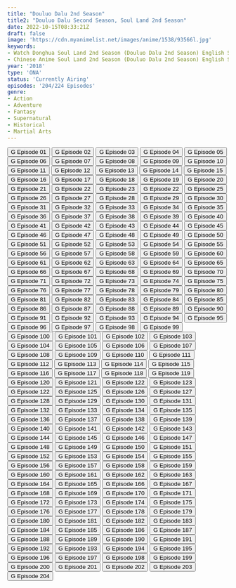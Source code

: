 ```yaml
---
title: "Douluo Dalu 2nd Season"
title2: "Douluo Dalu Second Season, Soul Land 2nd Season"
date: 2022-10-15T08:33:21Z
draft: false
image: 'https://cdn.myanimelist.net/images/anime/1538/93566l.jpg'
keywords:
- Watch Donghua Soul Land 2nd Season (Douluo Dalu 2nd Season) English Sub
- Chinese Anime Soul Land 2nd Season (Douluo Dalu 2nd Season) English Sub
year: '2018'
type: 'ONA'
status: 'Currently Airing'
episodes: '204/224 Episodes'
genre:
- Action
- Adventure
- Fantasy
- Supernatural
- Historical
- Martial Arts
---
```


<div class="d-g gg-5 gtc-r ai-c">
<button onclick="window.open('?gog=douluo-dalu-2nd-season-episode-1','_blank')">G Episode 01</button>
<button onclick="window.open('?gog=douluo-dalu-2nd-season-episode-2','_blank')">G Episode 02</button>
<button onclick="window.open('?gog=douluo-dalu-2nd-season-episode-3','_blank')">G Episode 03</button>
<button onclick="window.open('?gog=douluo-dalu-2nd-season-episode-4','_blank')">G Episode 04</button>
<button onclick="window.open('?gog=douluo-dalu-2nd-season-episode-5','_blank')">G Episode 05</button>
<button onclick="window.open('?gog=douluo-dalu-2nd-season-episode-6','_blank')">G Episode 06</button>
<button onclick="window.open('?gog=douluo-dalu-2nd-season-episode-7','_blank')">G Episode 07</button>
<button onclick="window.open('?gog=douluo-dalu-2nd-season-episode-8','_blank')">G Episode 08</button>
<button onclick="window.open('?gog=douluo-dalu-2nd-season-episode-9','_blank')">G Episode 09</button>
<button onclick="window.open('?gog=douluo-dalu-2nd-season-episode-10','_blank')">G Episode 10</button>
<button onclick="window.open('?gog=douluo-dalu-2nd-season-episode-11','_blank')">G Episode 11</button>
<button onclick="window.open('?gog=douluo-dalu-2nd-season-episode-12','_blank')">G Episode 12</button>
<button onclick="window.open('?gog=douluo-dalu-2nd-season-episode-13','_blank')">G Episode 13</button>
<button onclick="window.open('?gog=douluo-dalu-2nd-season-episode-14','_blank')">G Episode 14</button>
<button onclick="window.open('?gog=douluo-dalu-2nd-season-episode-15','_blank')">G Episode 15</button>
<button onclick="window.open('?gog=douluo-dalu-2nd-season-episode-16','_blank')">G Episode 16</button>
<button onclick="window.open('?gog=douluo-dalu-2nd-season-episode-17','_blank')">G Episode 17</button>
<button onclick="window.open('?gog=douluo-dalu-2nd-season-episode-18','_blank')">G Episode 18</button>
<button onclick="window.open('?gog=douluo-dalu-2nd-season-episode-19','_blank')">G Episode 19</button>
<button onclick="window.open('?gog=douluo-dalu-2nd-season-episode-20','_blank')">G Episode 20</button>
<button onclick="window.open('?gog=douluo-dalu-2nd-season-episode-21','_blank')">G Episode 21</button>
<button onclick="window.open('?gog=douluo-dalu-2nd-season-episode-22','_blank')">G Episode 22</button>
<button onclick="window.open('?gog=douluo-dalu-2nd-season-episode-23','_blank')">G Episode 23</button>
<button onclick="window.open('?gog=douluo-dalu-2nd-season-episode-24','_blank')">G Episode 22</button>
<button onclick="window.open('?gog=douluo-dalu-2nd-season-episode-25','_blank')">G Episode 25</button>
<button onclick="window.open('?gog=douluo-dalu-2nd-season-episode-26','_blank')">G Episode 26</button>
<button onclick="window.open('?gog=douluo-dalu-2nd-season-episode-27','_blank')">G Episode 27</button>
<button onclick="window.open('?gog=douluo-dalu-2nd-season-episode-28','_blank')">G Episode 28</button>
<button onclick="window.open('?gog=douluo-dalu-2nd-season-episode-29','_blank')">G Episode 29</button>
<button onclick="window.open('?gog=douluo-dalu-2nd-season-episode-30','_blank')">G Episode 30</button>
<button onclick="window.open('?gog=douluo-dalu-2nd-season-episode-31','_blank')">G Episode 31</button>
<button onclick="window.open('?gog=douluo-dalu-2nd-season-episode-32','_blank')">G Episode 32</button>
<button onclick="window.open('?gog=douluo-dalu-2nd-season-episode-33','_blank')">G Episode 33</button>
<button onclick="window.open('?gog=douluo-dalu-2nd-season-episode-34','_blank')">G Episode 34</button>
<button onclick="window.open('?gog=douluo-dalu-2nd-season-episode-35','_blank')">G Episode 35</button>
<button onclick="window.open('?gog=douluo-dalu-2nd-season-episode-36','_blank')">G Episode 36</button>
<button onclick="window.open('?gog=douluo-dalu-2nd-season-episode-37','_blank')">G Episode 37</button>
<button onclick="window.open('?gog=douluo-dalu-2nd-season-episode-38','_blank')">G Episode 38</button>
<button onclick="window.open('?gog=douluo-dalu-2nd-season-episode-39','_blank')">G Episode 39</button>
<button onclick="window.open('?gog=douluo-dalu-2nd-season-episode-40','_blank')">G Episode 40</button>
<button onclick="window.open('?gog=douluo-dalu-2nd-season-episode-41','_blank')">G Episode 41</button>
<button onclick="window.open('?gog=douluo-dalu-2nd-season-episode-42','_blank')">G Episode 42</button>
<button onclick="window.open('?gog=douluo-dalu-2nd-season-episode-43','_blank')">G Episode 43</button>
<button onclick="window.open('?gog=douluo-dalu-2nd-season-episode-44','_blank')">G Episode 44</button>
<button onclick="window.open('?gog=douluo-dalu-2nd-season-episode-45','_blank')">G Episode 45</button>
<button onclick="window.open('?gog=douluo-dalu-2nd-season-episode-46','_blank')">G Episode 46</button>
<button onclick="window.open('?gog=douluo-dalu-2nd-season-episode-47','_blank')">G Episode 47</button>
<button onclick="window.open('?gog=douluo-dalu-2nd-season-episode-48','_blank')">G Episode 48</button>
<button onclick="window.open('?gog=douluo-dalu-2nd-season-episode-49','_blank')">G Episode 49</button>
<button onclick="window.open('?gog=douluo-dalu-2nd-season-episode-50','_blank')">G Episode 50</button>
<button onclick="window.open('?gog=douluo-dalu-2nd-season-episode-51','_blank')">G Episode 51</button>
<button onclick="window.open('?gog=douluo-dalu-2nd-season-episode-52','_blank')">G Episode 52</button>
<button onclick="window.open('?gog=douluo-dalu-2nd-season-episode-53','_blank')">G Episode 53</button>
<button onclick="window.open('?gog=douluo-dalu-2nd-season-episode-54','_blank')">G Episode 54</button>
<button onclick="window.open('?gog=douluo-dalu-2nd-season-episode-55','_blank')">G Episode 55</button>
<button onclick="window.open('?gog=douluo-dalu-2nd-season-episode-56','_blank')">G Episode 56</button>
<button onclick="window.open('?gog=douluo-dalu-2nd-season-episode-57','_blank')">G Episode 57</button>
<button onclick="window.open('?gog=douluo-dalu-2nd-season-episode-58','_blank')">G Episode 58</button>
<button onclick="window.open('?gog=douluo-dalu-2nd-season-episode-59','_blank')">G Episode 59</button>
<button onclick="window.open('?gog=douluo-dalu-2nd-season-episode-60','_blank')">G Episode 60</button>
<button onclick="window.open('?gog=douluo-dalu-2nd-season-episode-61','_blank')">G Episode 61</button>
<button onclick="window.open('?gog=douluo-dalu-2nd-season-episode-62','_blank')">G Episode 62</button>
<button onclick="window.open('?gog=douluo-dalu-2nd-season-episode-63','_blank')">G Episode 63</button>
<button onclick="window.open('?gog=douluo-dalu-2nd-season-episode-64','_blank')">G Episode 64</button>
<button onclick="window.open('?gog=douluo-dalu-2nd-season-episode-65','_blank')">G Episode 65</button>
<button onclick="window.open('?gog=douluo-dalu-2nd-season-episode-66','_blank')">G Episode 66</button>
<button onclick="window.open('?gog=douluo-dalu-2nd-season-episode-67','_blank')">G Episode 67</button>
<button onclick="window.open('?gog=douluo-dalu-2nd-season-episode-68','_blank')">G Episode 68</button>
<button onclick="window.open('?gog=douluo-dalu-2nd-season-episode-69','_blank')">G Episode 69</button>
<button onclick="window.open('?gog=douluo-dalu-2nd-season-episode-70','_blank')">G Episode 70</button>
<button onclick="window.open('?gog=douluo-dalu-2nd-season-episode-71','_blank')">G Episode 71</button>
<button onclick="window.open('?gog=douluo-dalu-2nd-season-episode-72','_blank')">G Episode 72</button>
<button onclick="window.open('?gog=douluo-dalu-2nd-season-episode-73','_blank')">G Episode 73</button>
<button onclick="window.open('?gog=douluo-dalu-2nd-season-episode-74','_blank')">G Episode 74</button>
<button onclick="window.open('?gog=douluo-dalu-2nd-season-episode-75','_blank')">G Episode 75</button>
<button onclick="window.open('?gog=douluo-dalu-2nd-season-episode-76','_blank')">G Episode 76</button>
<button onclick="window.open('?gog=douluo-dalu-2nd-season-episode-77','_blank')">G Episode 77</button>
<button onclick="window.open('?gog=douluo-dalu-2nd-season-episode-78','_blank')">G Episode 78</button>
<button onclick="window.open('?gog=douluo-dalu-2nd-season-episode-79','_blank')">G Episode 79</button>
<button onclick="window.open('?gog=douluo-dalu-2nd-season-episode-80','_blank')">G Episode 80</button>
<button onclick="window.open('?gog=douluo-dalu-2nd-season-episode-81','_blank')">G Episode 81</button>
<button onclick="window.open('?gog=douluo-dalu-2nd-season-episode-82','_blank')">G Episode 82</button>
<button onclick="window.open('?gog=douluo-dalu-2nd-season-episode-83','_blank')">G Episode 83</button>
<button onclick="window.open('?gog=douluo-dalu-2nd-season-episode-84','_blank')">G Episode 84</button>
<button onclick="window.open('?gog=douluo-dalu-2nd-season-episode-85','_blank')">G Episode 85</button>
<button onclick="window.open('?gog=douluo-dalu-2nd-season-episode-86','_blank')">G Episode 86</button>
<button onclick="window.open('?gog=douluo-dalu-2nd-season-episode-87','_blank')">G Episode 87</button>
<button onclick="window.open('?gog=douluo-dalu-2nd-season-episode-88','_blank')">G Episode 88</button>
<button onclick="window.open('?gog=douluo-dalu-2nd-season-episode-89','_blank')">G Episode 89</button>
<button onclick="window.open('?gog=douluo-dalu-2nd-season-episode-90','_blank')">G Episode 90</button>
<button onclick="window.open('?gog=douluo-dalu-2nd-season-episode-91','_blank')">G Episode 91</button>
<button onclick="window.open('?gog=douluo-dalu-2nd-season-episode-92','_blank')">G Episode 92</button>
<button onclick="window.open('?gog=douluo-dalu-2nd-season-episode-93','_blank')">G Episode 93</button>
<button onclick="window.open('?gog=douluo-dalu-2nd-season-episode-94','_blank')">G Episode 94</button>
<button onclick="window.open('?gog=douluo-dalu-2nd-season-episode-95','_blank')">G Episode 95</button>
<button onclick="window.open('?gog=douluo-dalu-2nd-season-episode-96','_blank')">G Episode 96</button>
<button onclick="window.open('?gog=douluo-dalu-2nd-season-episode-97','_blank')">G Episode 97</button>
<button onclick="window.open('?gog=douluo-dalu-2nd-season-episode-98','_blank')">G Episode 98</button>
<button onclick="window.open('?gog=douluo-dalu-2nd-season-episode-99','_blank')">G Episode 99</button>
<button onclick="window.open('?gog=douluo-dalu-2nd-season-episode-100','_blank')">G Episode 100</button>
<button onclick="window.open('?gog=douluo-dalu-2nd-season-episode-101','_blank')">G Episode 101</button>
<button onclick="window.open('?gog=douluo-dalu-2nd-season-episode-102','_blank')">G Episode 102</button>
<button onclick="window.open('?gog=douluo-dalu-2nd-season-episode-103','_blank')">G Episode 103</button>
<button onclick="window.open('?gog=douluo-dalu-2nd-season-episode-104','_blank')">G Episode 104</button>
<button onclick="window.open('?gog=douluo-dalu-2nd-season-episode-105','_blank')">G Episode 105</button>
<button onclick="window.open('?gog=douluo-dalu-2nd-season-episode-106','_blank')">G Episode 106</button>
<button onclick="window.open('?gog=douluo-dalu-2nd-season-episode-107','_blank')">G Episode 107</button>
<button onclick="window.open('?gog=douluo-dalu-2nd-season-episode-108','_blank')">G Episode 108</button>
<button onclick="window.open('?gog=douluo-dalu-2nd-season-episode-109','_blank')">G Episode 109</button>
<button onclick="window.open('?gog=douluo-dalu-2nd-season-episode-110','_blank')">G Episode 110</button>
<button onclick="window.open('?gog=douluo-dalu-2nd-season-episode-111','_blank')">G Episode 111</button>
<button onclick="window.open('?gog=douluo-dalu-2nd-season-episode-112','_blank')">G Episode 112</button>
<button onclick="window.open('?gog=douluo-dalu-2nd-season-episode-113','_blank')">G Episode 113</button>
<button onclick="window.open('?gog=douluo-dalu-2nd-season-episode-114','_blank')">G Episode 114</button>
<button onclick="window.open('?gog=douluo-dalu-2nd-season-episode-115','_blank')">G Episode 115</button>
<button onclick="window.open('?gog=douluo-dalu-2nd-season-episode-116','_blank')">G Episode 116</button>
<button onclick="window.open('?gog=douluo-dalu-2nd-season-episode-117','_blank')">G Episode 117</button>
<button onclick="window.open('?gog=douluo-dalu-2nd-season-episode-118','_blank')">G Episode 118</button>
<button onclick="window.open('?gog=douluo-dalu-2nd-season-episode-119','_blank')">G Episode 119</button>
<button onclick="window.open('?gog=douluo-dalu-2nd-season-episode-120','_blank')">G Episode 120</button>
<button onclick="window.open('?gog=douluo-dalu-2nd-season-episode-121','_blank')">G Episode 121</button>
<button onclick="window.open('?gog=douluo-dalu-2nd-season-episode-122','_blank')">G Episode 122</button>
<button onclick="window.open('?gog=douluo-dalu-2nd-season-episode-123','_blank')">G Episode 123</button>
<button onclick="window.open('?gog=douluo-dalu-2nd-season-episode-124','_blank')">G Episode 122</button>
<button onclick="window.open('?gog=douluo-dalu-2nd-season-episode-125','_blank')">G Episode 125</button>
<button onclick="window.open('?gog=douluo-dalu-2nd-season-episode-126','_blank')">G Episode 126</button>
<button onclick="window.open('?gog=douluo-dalu-2nd-season-episode-127','_blank')">G Episode 127</button>
<button onclick="window.open('?gog=douluo-dalu-2nd-season-episode-128','_blank')">G Episode 128</button>
<button onclick="window.open('?gog=douluo-dalu-2nd-season-episode-129','_blank')">G Episode 129</button>
<button onclick="window.open('?gog=douluo-dalu-2nd-season-episode-130','_blank')">G Episode 130</button>
<button onclick="window.open('?gog=douluo-dalu-2nd-season-episode-131','_blank')">G Episode 131</button>
<button onclick="window.open('?gog=douluo-dalu-2nd-season-episode-132','_blank')">G Episode 132</button>
<button onclick="window.open('?gog=douluo-dalu-2nd-season-episode-133','_blank')">G Episode 133</button>
<button onclick="window.open('?gog=douluo-dalu-2nd-season-episode-134','_blank')">G Episode 134</button>
<button onclick="window.open('?gog=douluo-dalu-2nd-season-episode-135','_blank')">G Episode 135</button>
<button onclick="window.open('?gog=douluo-dalu-2nd-season-episode-136','_blank')">G Episode 136</button>
<button onclick="window.open('?gog=douluo-dalu-2nd-season-episode-137','_blank')">G Episode 137</button>
<button onclick="window.open('?gog=douluo-dalu-2nd-season-episode-138','_blank')">G Episode 138</button>
<button onclick="window.open('?gog=douluo-dalu-2nd-season-episode-139','_blank')">G Episode 139</button>
<button onclick="window.open('?gog=douluo-dalu-2nd-season-episode-140','_blank')">G Episode 140</button>
<button onclick="window.open('?gog=douluo-dalu-2nd-season-episode-141','_blank')">G Episode 141</button>
<button onclick="window.open('?gog=douluo-dalu-2nd-season-episode-142','_blank')">G Episode 142</button>
<button onclick="window.open('?gog=douluo-dalu-2nd-season-episode-143','_blank')">G Episode 143</button>
<button onclick="window.open('?gog=douluo-dalu-2nd-season-episode-144','_blank')">G Episode 144</button>
<button onclick="window.open('?gog=douluo-dalu-2nd-season-episode-145','_blank')">G Episode 145</button>
<button onclick="window.open('?gog=douluo-dalu-2nd-season-episode-146','_blank')">G Episode 146</button>
<button onclick="window.open('?gog=douluo-dalu-2nd-season-episode-147','_blank')">G Episode 147</button>
<button onclick="window.open('?gog=douluo-dalu-2nd-season-episode-148','_blank')">G Episode 148</button>
<button onclick="window.open('?gog=douluo-dalu-2nd-season-episode-149','_blank')">G Episode 149</button>
<button onclick="window.open('?gog=douluo-dalu-2nd-season-episode-150','_blank')">G Episode 150</button>
<button onclick="window.open('?gog=douluo-dalu-2nd-season-episode-151','_blank')">G Episode 151</button>
<button onclick="window.open('?gog=douluo-dalu-2nd-season-episode-152','_blank')">G Episode 152</button>
<button onclick="window.open('?gog=douluo-dalu-2nd-season-episode-153','_blank')">G Episode 153</button>
<button onclick="window.open('?gog=douluo-dalu-2nd-season-episode-154','_blank')">G Episode 154</button>
<button onclick="window.open('?gog=douluo-dalu-2nd-season-episode-155','_blank')">G Episode 155</button>
<button onclick="window.open('?gog=douluo-dalu-2nd-season-episode-156','_blank')">G Episode 156</button>
<button onclick="window.open('?gog=douluo-dalu-2nd-season-episode-157','_blank')">G Episode 157</button>
<button onclick="window.open('?gog=douluo-dalu-2nd-season-episode-158','_blank')">G Episode 158</button>
<button onclick="window.open('?gog=douluo-dalu-2nd-season-episode-159','_blank')">G Episode 159</button>
<button onclick="window.open('?gog=douluo-dalu-2nd-season-episode-160','_blank')">G Episode 160</button>
<button onclick="window.open('?gog=douluo-dalu-2nd-season-episode-161','_blank')">G Episode 161</button>
<button onclick="window.open('?gog=douluo-dalu-2nd-season-episode-162','_blank')">G Episode 162</button>
<button onclick="window.open('?gog=douluo-dalu-2nd-season-episode-163','_blank')">G Episode 163</button>
<button onclick="window.open('?gog=douluo-dalu-2nd-season-episode-164','_blank')">G Episode 164</button>
<button onclick="window.open('?gog=douluo-dalu-2nd-season-episode-165','_blank')">G Episode 165</button>
<button onclick="window.open('?gog=douluo-dalu-2nd-season-episode-166','_blank')">G Episode 166</button>
<button onclick="window.open('?gog=douluo-dalu-2nd-season-episode-167','_blank')">G Episode 167</button>
<button onclick="window.open('?gog=douluo-dalu-2nd-season-episode-168','_blank')">G Episode 168</button>
<button onclick="window.open('?gog=douluo-dalu-2nd-season-episode-169','_blank')">G Episode 169</button>
<button onclick="window.open('?gog=douluo-dalu-2nd-season-episode-170','_blank')">G Episode 170</button>
<button onclick="window.open('?gog=douluo-dalu-2nd-season-episode-171','_blank')">G Episode 171</button>
<button onclick="window.open('?gog=douluo-dalu-2nd-season-episode-172','_blank')">G Episode 172</button>
<button onclick="window.open('?gog=douluo-dalu-2nd-season-episode-173','_blank')">G Episode 173</button>
<button onclick="window.open('?gog=douluo-dalu-2nd-season-episode-174','_blank')">G Episode 174</button>
<button onclick="window.open('?gog=douluo-dalu-2nd-season-episode-175','_blank')">G Episode 175</button>
<button onclick="window.open('?gog=douluo-dalu-2nd-season-episode-176','_blank')">G Episode 176</button>
<button onclick="window.open('?gog=douluo-dalu-2nd-season-episode-177','_blank')">G Episode 177</button>
<button onclick="window.open('?gog=douluo-dalu-2nd-season-episode-178','_blank')">G Episode 178</button>
<button onclick="window.open('?gog=douluo-dalu-2nd-season-episode-179','_blank')">G Episode 179</button>
<button onclick="window.open('?gog=douluo-dalu-2nd-season-episode-180','_blank')">G Episode 180</button>
<button onclick="window.open('?gog=douluo-dalu-2nd-season-episode-181','_blank')">G Episode 181</button>
<button onclick="window.open('?gog=douluo-dalu-2nd-season-episode-182','_blank')">G Episode 182</button>
<button onclick="window.open('?gog=douluo-dalu-2nd-season-episode-183','_blank')">G Episode 183</button>
<button onclick="window.open('?gog=douluo-dalu-2nd-season-episode-184','_blank')">G Episode 184</button>
<button onclick="window.open('?gog=douluo-dalu-2nd-season-episode-185','_blank')">G Episode 185</button>
<button onclick="window.open('?gog=douluo-dalu-2nd-season-episode-186','_blank')">G Episode 186</button>
<button onclick="window.open('?gog=douluo-dalu-2nd-season-episode-187','_blank')">G Episode 187</button>
<button onclick="window.open('?gog=douluo-dalu-2nd-season-episode-188','_blank')">G Episode 188</button>
<button onclick="window.open('?gog=douluo-dalu-2nd-season-episode-189','_blank')">G Episode 189</button>
<button onclick="window.open('?gog=douluo-dalu-2nd-season-episode-190','_blank')">G Episode 190</button>
<button onclick="window.open('?gog=douluo-dalu-2nd-season-episode-191','_blank')">G Episode 191</button>
<button onclick="window.open('?gog=douluo-dalu-2nd-season-episode-192','_blank')">G Episode 192</button>
<button onclick="window.open('?gog=douluo-dalu-2nd-season-episode-193','_blank')">G Episode 193</button>
<button onclick="window.open('?gog=douluo-dalu-2nd-season-episode-194','_blank')">G Episode 194</button>
<button onclick="window.open('?gog=douluo-dalu-2nd-season-episode-195','_blank')">G Episode 195</button>
<button onclick="window.open('?gog=douluo-dalu-2nd-season-episode-196','_blank')">G Episode 196</button>
<button onclick="window.open('?gog=douluo-dalu-2nd-season-episode-197','_blank')">G Episode 197</button>
<button onclick="window.open('?gog=douluo-dalu-2nd-season-episode-198','_blank')">G Episode 198</button>
<button onclick="window.open('?gog=douluo-dalu-2nd-season-episode-199','_blank')">G Episode 199</button>
<button onclick="window.open('?gog=douluo-dalu-2nd-season-episode-200','_blank')">G Episode 200</button>
<button onclick="window.open('?gog=douluo-dalu-2nd-season-episode-201','_blank')">G Episode 201</button>
<button onclick="window.open('?gog=douluo-dalu-2nd-season-episode-202','_blank')">G Episode 202</button>
<button onclick="window.open('?gog=douluo-dalu-2nd-season-episode-203','_blank')">G Episode 203</button>
<button onclick="window.open('?gog=douluo-dalu-2nd-season-episode-204','_blank')">G Episode 204</button>
</div>